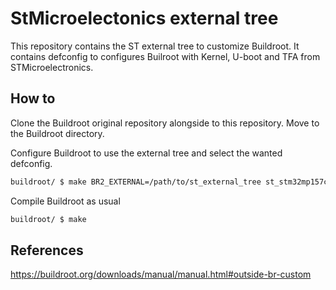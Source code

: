 # StMicroelectonics external tree

This repository contains the ST external tree to customize Buildroot.
It contains defconfig to configures Builroot with Kernel, U-boot and TFA
from STMicroelectronics.

## How to

Clone the Buildroot original repository alongside to this repository.
Move to the Buildroot directory.

Configure Buildroot to use the external tree and select the wanted
defconfig.

```bash
buildroot/ $ make BR2_EXTERNAL=/path/to/st_external_tree st_stm32mp157c_dk2_defconfig
```

Compile Buildroot as usual

```bash
buildroot/ $ make
```

## References

https://buildroot.org/downloads/manual/manual.html#outside-br-custom
